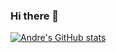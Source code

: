 ### Hi there 👋

[![Andre's GitHub stats](https://github-readme-stats.vercel.app/api?username=Andrebtk&count_private=true&show_icons=true)](https://github.com/anuraghazra/github-readme-stats)


<!--
**Andrebtk/Andrebtk** is a ✨ _special_ ✨ repository because its `README.md` (this file) appears on your GitHub profile.

Here are some ideas to get you started:

- 🔭 I’m currently working on ...
- 🌱 I’m currently learning ...
- 👯 I’m looking to collaborate on ...
- 🤔 I’m looking for help with ...
- 💬 Ask me about ...
- 📫 How to reach me: ...
- 😄 Pronouns: ...
- ⚡ Fun fact: ...
-->
